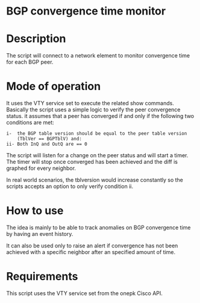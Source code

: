 BGP convergence time monitor
============================

# Description

The script will connect to a network element to monitor convergence
time for each BGP peer.


# Mode of operation

It uses the VTY service set to execute the related show commands.
Basically the script uses a simple logic to verify the peer convergence
status. it assumes that a peer has converged if and only if the following
two conditions are met:

    i-  the BGP table version should be equal to the peer table version
        (TblVer == BGPTblV) and:
    ii- Both InQ and OutQ are == 0


The script will listen for a change on the peer status and will start a timer.
The timer will stop once converged has been achieved and the diff
is graphed for every neighbor.

In real world scenarios, the tblversion would increase constantly so the scripts
accepts an option to only verify condition ii.


# How to use

The idea is mainly to be able to track anomalies on BGP convergence time by 
having an event history. 

It can also be used only to raise an alert if convergence has not been achieved
with a specific neighbor after an specified amount of time.

# Requirements

This script uses the VTY service set from the onepk Cisco API.



